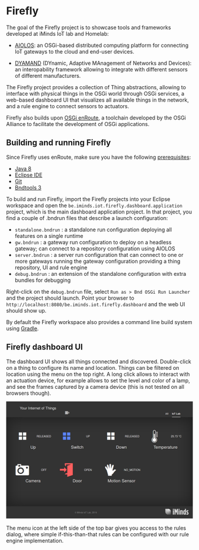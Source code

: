 Firefly
=======

The goal of the Firefly project is to showcase tools and frameworks developed at iMinds IoT lab and Homelab: 

* [AIOLOS](http://aiolos.intec.ugent.be/): an OSGi-based distributed computing platform for connecting IoT gateways to the cloud and end-user devices. 

* [DYAMAND](http://dyamand.intec.ugent.be) (DYnamic, Adaptive MAnagement of Networks and Devices): an interopability framework allowing to integrate with different sensors of different manufacturers.

The Firefly project provides a collection of Thing abstractions, allowing to interface with physical things in the OSGi world through OSGi services, a web-based dashboard UI that visualizes all available things in the network, and a rule engine to connect sensors to actuators.

Firefly also builds upon [OSGi enRoute](http://enroute.osgi.org/), a toolchain developed by the OSGi Alliance to facilitate the development of OSGi applications.


## Building and running Firefly

Since Firefly uses enRoute, make sure you have the following [prerequisites](http://enroute.osgi.org/qs/100-prerequisites.html):

* [Java 8](http://www.oracle.com/technetwork/java/javase/downloads/index.html)
* [Eclipse IDE](https://www.eclipse.org/downloads/)
* [Git](http://git-scm.com/book/en/v2/Getting-Started-Installing-Git)
* [Bndtools 3](http://bndtools.org/installation.html)

To build and run Firefly, import the Firefly projects into your Eclipse workspace and open the `be.iminds.iot.firefly.dashboard.application` project, which is the main dashboard application project. In that project, you find a couple of .bndrun files that describe a launch configuration:

* `standalone.bndrun` : a standalone run configuration deploying all features on a single runtime
* `gw.bndrun` : a gateway run configuration to deploy on a headless gateway; can connect to a repository configuration using AIOLOS
* `server.bndrun` : a server run configuration that can connect to one or more gateways running the gateway configuration providing a thing repository, UI and rule engine
* `debug.bndrun` : an extension of the standalone configuration with extra bundles for debugging

Right-click on the `debug.bndrun` file, select `Run as > Bnd OSGi Run Launcher` and the project should launch. Point your browser to `http://localhost:8080/be.iminds.iot.firefly.dashboard` and the web UI should show up.

By default the Firefly workspace also provides a command line build system using [Gradle](https://gradle.org/).
 

## Firefly dashboard UI

The dashboard UI shows all things connected and discovered. Double-click on a thing to configure its name and location. Things can be filtered on location using the menu on the top right. A long click allows to interact with an actuation device, for example allows to set the level and color of a lamp, and see the frames captured by a camera device (this is not tested on all browsers though).

![Image of dashboard UI](be.iminds.iot.firefly.dashboard.application/resources/be.iminds.iot.firefly.dashboard/images/screenshot.png)

The menu icon at the left side of the top bar gives you access to the rules dialog, where simple if-this-than-that rules can be configured with our rule engine implementation.


